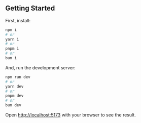 ## Getting Started

First, install:

```bash
npm i
# or
yarn i
# or
pnpm i
# or
bun i
```

And, run the development server:

```bash
npm run dev
# or
yarn dev
# or
pnpm dev
# or
bun dev
```

Open [http://localhost:5173](http://localhost:5173) with your browser to see the result.
